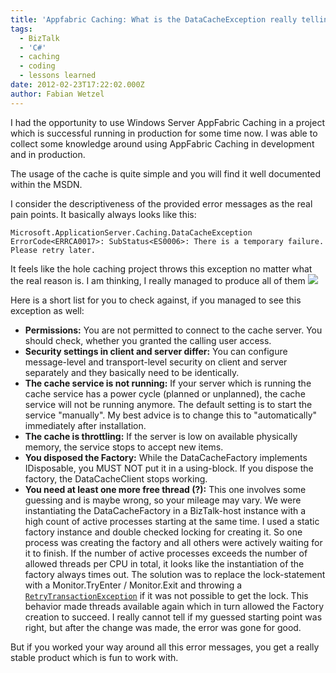 ```yaml
---
title: 'Appfabric Caching: What is the DataCacheException really telling?'
tags:
  - BizTalk
  - 'C#'
  - caching
  - coding
  - lessons learned
date: 2012-02-23T17:22:02.000Z
author: Fabian Wetzel
---
```


I had the opportunity to use Windows Server AppFabric Caching in a project which is successful running in production for some time now. I was able to collect some knowledge around using AppFabric Caching in development and in production.

The usage of the cache is quite simple and you will find it well documented within the MSDN.

I consider the descriptiveness of the provided error messages as the real pain points. It basically always looks like this:

    Microsoft.ApplicationServer.Caching.DataCacheException
    ErrorCode<ERRCA0017>: SubStatus<ES0006>: There is a temporary failure. Please retry later. 

It feels like the hole caching project throws this exception no matter what the real reason is. I am thinking, I really managed to produce all of them ![](wlEmoticon-smile1.png) 

Here is a short list for you to check against, if you managed to see this exception as well: 

*   **Permissions:** You are not permitted to connect to the cache server. You should check, whether you granted the calling user access.
*   **Security settings in client and server differ:** You can configure message-level and transport-level security on client and server separately and they basically need to be identically.
*   **The cache service is not running:** If your server which is running the cache service has a power cycle (planned or unplanned), the cache service will not be running anymore. The default setting is to start the service "manually". My best advice is to change this to "automatically" immediately after installation.
*   **The cache is throttling:** If the server is low on available physically memory, the service stops to accept new items.
*   **You disposed the Factory:** While the DataCacheFactory implements IDisposable, you MUST NOT put it in a using-block. If you dispose the factory, the DataCacheClient stops working.
*   **You need at least one more free thread (?):** This one involves some guessing and is maybe wrong, so your mileage may vary. We were instantiating the DataCacheFactory in a BizTalk-host instance with a high count of active processes starting at the same time. I used a static factory instance and double checked locking for creating it. So one process was creating the factory and all others were actively waiting for it to finish. If the number of active processes exceeds the number of allowed threads per CPU in total, it looks like the instantiation of the factory always times out. The solution was to replace the lock-statement with a Monitor.TryEnter / Monitor.Exit and throwing a [`RetryTransactionException`](http://msdn.microsoft.com/en-us/library/microsoft.xlangs.basetypes.retrytransactionexception%28v=bts.10%29.aspx) if it was not possible to get the lock. This behavior made threads available again which in turn allowed the Factory creation to succeed. I really cannot tell if my guessed starting point was right, but after the change was made, the error was gone for good. 

But if you worked your way around all this error messages, you get a really stable product which is fun to work with.



